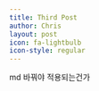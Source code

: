```yaml
---
title: Third Post
author: Chris
layout: post
icon: fa-lightbulb
icon-style: regular
---
```

md 바꿔야 적용되는건가
